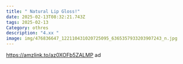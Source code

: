 ```yaml
---
title: " Natural Lip Gloss!"
date: 2025-02-13T08:32:21.743Z
tags: 2025-02-13
Category: othres
description: "4.xx "
image: img/476836647_122110431020725095_6365357933203907243_n.jpg
---
```

https://amzlink.to/az0XOFb5ZALMP  ad